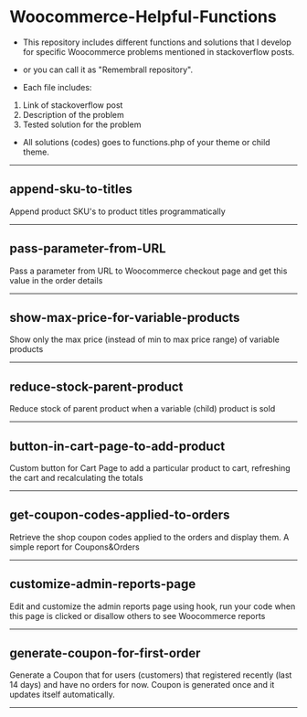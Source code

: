 # Woocommerce-Helpful-Functions
- This repository includes different functions and solutions that I develop for specific Woocommerce problems mentioned in stackoverflow posts.
- or you can call it as "Remembrall repository".

- Each file includes:
 1) Link of stackoverflow post
 2) Description of the problem
 3) Tested solution for the problem
 
- All solutions (codes) goes to functions.php of your theme or child theme.

---

## append-sku-to-titles
Append product SKU's to product titles programmatically

---

## pass-parameter-from-URL
Pass a parameter from URL to Woocommerce checkout page and get this value in the order details

---

## show-max-price-for-variable-products
Show only the max price (instead of min to max price range) of variable products

---

## reduce-stock-parent-product
Reduce stock of parent product when a variable (child) product is sold

---

## button-in-cart-page-to-add-product
Custom button for Cart Page to add a particular product to cart, refreshing the cart and recalculating the totals

---

## get-coupon-codes-applied-to-orders
Retrieve the shop coupon codes applied to the orders and display them. A simple report for Coupons&Orders

---

## customize-admin-reports-page
Edit and customize the admin reports page using hook, run your code when this page is clicked or disallow others to see Woocommerce reports

---

## generate-coupon-for-first-order
Generate a Coupon that for users (customers) that registered recently (last 14 days) and have no orders for now. Coupon is generated once and it updates itself automatically.

---
